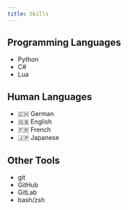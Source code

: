 ```yaml
---
title: Skills
---
```

## Programming Languages
- Python
- C#
- Lua

## Human Languages
- 🇨🇭 German
- 🇬🇧 English
- 🇫🇷 French
- 🇯🇵 Japanese

## Other Tools
- git
- GitHub
- GitLab
- bash/zsh
